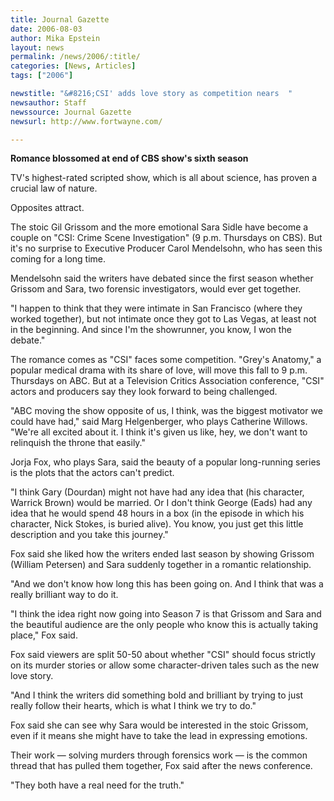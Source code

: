 ```yaml
---
title: Journal Gazette
date: 2006-08-03
author: Mika Epstein
layout: news
permalink: /news/2006/:title/
categories: [News, Articles]
tags: ["2006"]

newstitle: "&#8216;CSI' adds love story as competition nears  "
newsauthor: Staff  
newssource: Journal Gazette  
newsurl: http://www.fortwayne.com/  

---
```


**Romance blossomed at end of CBS show's sixth season**

TV's highest-rated scripted show, which is all about science, has proven a crucial law of nature.

Opposites attract.

The stoic Gil Grissom and the more emotional Sara Sidle have become a couple on "CSI: Crime Scene Investigation" (9 p.m. Thursdays on CBS). But it's no surprise to Executive Producer Carol Mendelsohn, who has seen this coming for a long time.

Mendelsohn said the writers have debated since the first season whether Grissom and Sara, two forensic investigators, would ever get together.

"I happen to think that they were intimate in San Francisco (where they worked together), but not intimate once they got to Las Vegas, at least not in the beginning. And since I'm the showrunner, you know, I won the debate."

The romance comes as "CSI" faces some competition. "Grey's Anatomy," a popular medical drama with its share of love, will move this fall to 9 p.m. Thursdays on ABC. But at a Television Critics Association conference, "CSI" actors and producers say they look forward to being challenged.

"ABC moving the show opposite of us, I think, was the biggest motivator we could have had," said Marg Helgenberger, who plays Catherine Willows. "We're all excited about it. I think it's given us like, hey, we don't want to relinquish the throne that easily."

Jorja Fox, who plays Sara, said the beauty of a popular long-running series is the plots that the actors can't predict.

"I think Gary (Dourdan) might not have had any idea that (his character, Warrick Brown) would be married. Or I don't think George (Eads) had any idea that he would spend 48 hours in a box (in the episode in which his character, Nick Stokes, is buried alive). You know, you just get this little description and you take this journey."

Fox said she liked how the writers ended last season by showing Grissom (William Petersen) and Sara suddenly together in a romantic relationship.

"And we don't know how long this has been going on. And I think that was a really brilliant way to do it.

"I think the idea right now going into Season 7 is that Grissom and Sara and the beautiful audience are the only people who know this is actually taking place," Fox said.

Fox said viewers are split 50-50 about whether "CSI" should focus strictly on its murder stories or allow some character-driven tales such as the new love story.

"And I think the writers did something bold and brilliant by trying to just really follow their hearts, which is what I think we try to do."

Fox said she can see why Sara would be interested in the stoic Grissom, even if it means she might have to take the lead in expressing emotions.

Their work &#8212; solving murders through forensics work &#8212; is the common thread that has pulled them together, Fox said after the news conference.

"They both have a real need for the truth."

